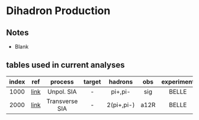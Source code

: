 # Dihadron Production

## Notes

* Blank

## tables used in current analyses

| index | ref             | process        | target   | hadrons      |obs       | experiment               |
| :--:  | :--:            | :--:           | :--:     | :--:         |:--:      | :--:                     |
| 1000  | [link][ref1000] | Unpol. SIA     | -        | pi+,pi-      |sig       | BELLE                    |
| 2000  | [link][ref2000] | Transverse SIA | -        | 2(pi+,pi-)   |a12R      | BELLE                    |


[ref1000]: http://inspirehep.net/literature/1607562
[ref2000]: http://inspirehep.net/literature/895958







